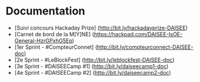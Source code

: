 # Documentation
- [Suivi concours Hackaday Prize] (http://bit.ly/hackadayprize-DAISEE)
- [Carnet de bord de la M[Y]NE] (https://hackpad.com/DAISEE-IsOE-General-HzrGPxhG5Ep)
- [1er Sprint - #CompteurConnet] (http://bit.ly/compteurconnect-DAISEE-doc)
- [2e Sprint - #LeBlockFest] (http://bit.ly/leblockfest-DAISEE-doc)
- [3e Sprint - #DAISEECamp #1] (http://bit.ly/daiseecamp1-doc)
- [4e Sprint - #DAISEECamp #2] (http://bit.ly/daiseecamp2-doc)


